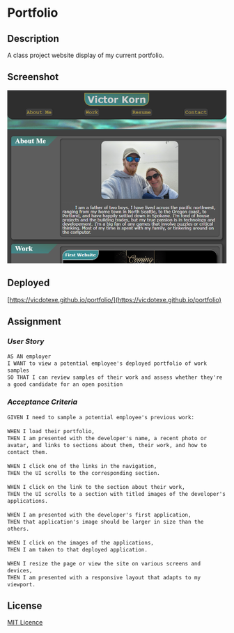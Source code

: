 # Portfolio

## Description
A class project website display of my current portfolio.

## Screenshot
![preview of the website!](./assets/images/screenshot.PNG)

## Deployed
[https://vicdotexe.github.io/portfolio/](https://vicdotexe.github.io/portfolio)

## Assignment
### *User Story*
```
AS AN employer
I WANT to view a potential employee's deployed portfolio of work samples
SO THAT I can review samples of their work and assess whether they're a good candidate for an open position
```
### *Acceptance Criteria*
```
GIVEN I need to sample a potential employee's previous work:

WHEN I load their portfolio,
THEN I am presented with the developer's name, a recent photo or avatar, and links to sections about them, their work, and how to contact them.

WHEN I click one of the links in the navigation,
THEN the UI scrolls to the corresponding section.

WHEN I click on the link to the section about their work,
THEN the UI scrolls to a section with titled images of the developer's applications.

WHEN I am presented with the developer's first application,
THEN that application's image should be larger in size than the others.

WHEN I click on the images of the applications,
THEN I am taken to that deployed application.

WHEN I resize the page or view the site on various screens and devices,
THEN I am presented with a responsive layout that adapts to my viewport.
```

## License
[MIT Licence](https://github.com/vicdotexe/portfolio/blob/main/LICENSE)